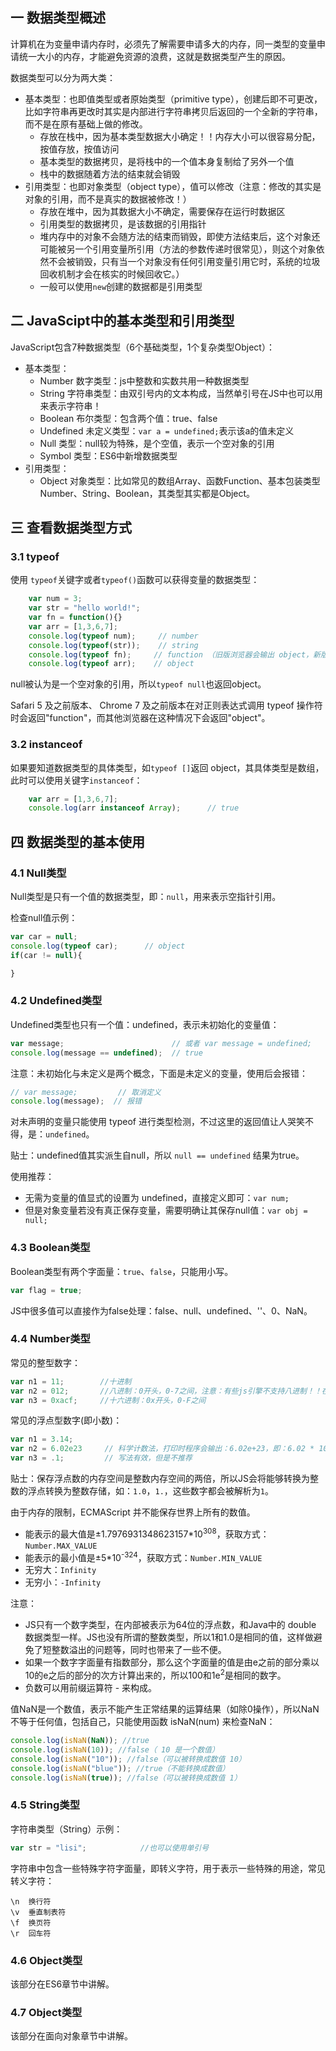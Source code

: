 ## 一 数据类型概述

计算机在为变量申请内存时，必须先了解需要申请多大的内存，同一类型的变量申请统一大小的内存，才能避免资源的浪费，这就是数据类型产生的原因。  

数据类型可以分为两大类：
- 基本类型：也即值类型或者原始类型（primitive type），创建后即不可更改，比如字符串再更改时其实是内部进行字符串拷贝后返回的一个全新的字符串，而不是在原有基础上做的修改。
  - 存放在栈中，因为基本类型数据大小确定！！内存大小可以很容易分配，按值存放，按值访问
  - 基本类型的数据拷贝，是将栈中的一个值本身复制给了另外一个值
  - 栈中的数据随着方法的结束就会销毁
- 引用类型：也即对象类型（object type），值可以修改（注意：修改的其实是对象的引用，而不是真实的数据被修改！）
  - 存放在堆中，因为其数据大小不确定，需要保存在运行时数据区
  - 引用类型的数据拷贝，是该数据的引用指针
  - 堆内存中的对象不会随方法的结束而销毁，即使方法结束后，这个对象还可能被另一个引用变量所引用（方法的参数传递时很常见），则这个对象依然不会被销毁，只有当一个对象没有任何引用变量引用它时，系统的垃圾回收机制才会在核实的时候回收它。）
  - 一般可以使用`new`创建的数据都是引用类型

## 二 JavaScipt中的基本类型和引用类型

JavaScript包含7种数据类型（6个基础类型，1个复杂类型Object）：
- 基本类型：
  - Number 数字类型：js中整数和实数共用一种数据类型
  - String 字符串类型：由双引号内的文本构成，当然单引号在JS中也可以用来表示字符串！
  - Boolean 布尔类型：包含两个值：true、false
  - Undefined 未定义类型：`var a = undefined;`表示该a的值未定义
  - Null 类型：null较为特殊，是个空值，表示一个空对象的引用
  - Symbol 类型：ES6中新增数据类型
- 引用类型：
  - Object 对象类型：比如常见的数组Array、函数Function、基本包装类型Number、String、Boolean，其类型其实都是Object。

## 三 查看数据类型方式

### 3.1 typeof

使用 `typeof`关键字或者`typeof()`函数可以获得变量的数据类型：
```js
    var num = 3;
    var str = "hello world!";
    var fn = function(){}
    var arr = [1,3,6,7];
    console.log(typeof num);     // number
    console.log(typeof(str));    // string
    console.log(typeof fn);     // function （旧版浏览器会输出 object，新版改为了function）
    console.log(typeof arr);    // object    
```

null被认为是一个空对象的引用，所以`typeof null`也返回object。  

Safari 5 及之前版本、 Chrome 7 及之前版本在对正则表达式调用 typeof 操作符时会返回"function"，而其他浏览器在这种情况下会返回"object"。  

### 3.2 instanceof

如果要知道数据类型的具体类型，如`typeof []`返回 object，其具体类型是数组，此时可以使用关键字`instanceof`：
```js
    var arr = [1,3,6,7];
    console.log(arr instanceof Array);      // true
```

## 四 数据类型的基本使用

### 4.1 Null类型

Null类型是只有一个值的数据类型，即：`null`，用来表示空指针引用。  

检查null值示例：  
```js
var car = null;
console.log(typeof car);      // object
if(car != null){

}
```

### 4.2 Undefined类型

Undefined类型也只有一个值：undefined，表示未初始化的变量值：
```js
var message;                        // 或者 var message = undefined;
console.log(message == undefined);  // true
```

注意：未初始化与未定义是两个概念，下面是未定义的变量，使用后会报错：
```js
// var message;         // 取消定义
console.log(message);  // 报错
```

对未声明的变量只能使用 typeof 进行类型检测，不过这里的返回值让人哭笑不得，是：`undefined`。  

贴士：undefined值其实派生自null，所以 `null == undefined` 结果为true。  

使用推荐：
- 无需为变量的值显式的设置为 undefined，直接定义即可：`var num;`
- 但是对象变量若没有真正保存变量，需要明确让其保存null值：`var obj = null;`

### 4.3 Boolean类型

Boolean类型有两个字面量：`true`、`false`，只能用小写。
```js
var flag = true;
```

JS中很多值可以直接作为false处理：false、null、undefined、''、0、NaN。  

### 4.4 Number类型 

常见的整型数字：
```js
var n1 = 11;        //十进制
var n2 = 012;       //八进制：0开头，0-7之间，注意：有些js引擎不支持八进制！！在严格模式下，八进制也是被禁止的！
var n3 = 0xacf;     //十六进制：0x开头，0-F之间
```

常见的浮点型数字(即小数)：
```js
var n1 = 3.14;
var n2 = 6.02e23     // 科学计数法，打印时程序会输出：6.02e+23，即：6.02 * 10 的23次方
var n3 = .1;         // 写法有效，但是不推荐
```

贴士：保存浮点数的内存空间是整数内存空间的两倍，所以JS会将能够转换为整数的浮点转换为整数存储，如：`1.0`，`1.`，这些数字都会被解析为`1`。  

由于内存的限制，ECMAScript 并不能保存世界上所有的数值。
- 能表示的最大值是±1.7976931348623157*10<sup>308</sup>，获取方式：`Number.MAX_VALUE`
- 能表示的最小值是±5*10<sup>-324</sup>，获取方式：`Number.MIN_VALUE`
- 无穷大：`Infinity`
- 无穷小：`-Infinity`

注意：
- JS只有一个数字类型，在内部被表示为64位的浮点数，和Java中的 double 数据类型一样。JS也没有所谓的整数类型，所以1和1.0是相同的值，这样做避免了短整数溢出的问题等，同时也带来了一些不便。  
- 如果一个数字字面量有指数部分，那么这个字面量的值是由e之前的部分乘以10的e之后的部分的次方计算出来的，所以100和1e<sup>2</sup>是相同的数字。  
- 负数可以用前缀运算符 - 来构成。  

值NaN是一个数值，表示不能产生正常结果的运算结果（如除0操作），所以NaN不等于任何值，包括自己，只能使用函数 isNaN(num) 来检查NaN：
```js
console.log(isNaN(NaN)); //true
console.log(isNaN(10)); //false（ 10 是一个数值）
console.log(isNaN("10")); //false（可以被转换成数值 10）
console.log(isNaN("blue")); //true（不能转换成数值）
console.log(isNaN(true)); //false（可以被转换成数值 1）
```

### 4.5 String类型

字符串类型（String）示例：
```js
var str = "lisi";            //也可以使用单引号
```

字符串中包含一些特殊字符字面量，即转义字符，用于表示一些特殊的用途，常见转义字符：
```
\n  换行符
\v  垂直制表符
\f  换页符  
\r  回车符
```

### 4.6 Object类型

该部分在ES6章节中讲解。

### 4.7 Object类型

该部分在面向对象章节中讲解。
